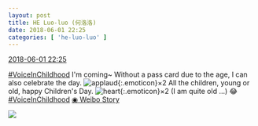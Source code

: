 ```yaml
---
layout: post
title: HE Luo-luo (何洛洛)
date: 2018-06-01 22:25
categories: [ 'he-luo-luo' ]
---
```


<div class="weibo-info">
  <a href="https://weibo.com/6117570574/GjoBfEZtu">2018-06-01 22:25</a>
</div>

[#VoiceInChildhood](http://s.weibo.com/weibo/%23%E7%AB%A5%E5%B9%B4%E5%A5%BD%E5%A3%B0%E9%9F%B3%23) I'm coming~ Without a pass card due to the age, I can also celebrate the day. ![applaud](https://img.t.sinajs.cn/t4/appstyle/expression/ext/normal/6e/2018new_guzhang_org.png){:.emoticon}×2 All the children, young or old, happy Children's Day. ![heart](https://img.t.sinajs.cn/t4/appstyle/expression/ext/normal/8a/2018new_xin_org.png){:.emoticon}×2 (I am quite old …) 😂[#VoiceInChildhood](http://s.weibo.com/weibo/%23%E7%AB%A5%E5%B9%B4%E5%A5%BD%E5%A3%B0%E9%9F%B3%23) [◉ Weibo Story](https://m.weibo.cn/c/story/player?oid=1042151:23135424246227976119546_6)

<!-- more -->

<a href="//wx3.sinaimg.cn/large/006G0Hz8ly8frw1npo9r8j30f00qojtd.jpg">
  <img class="weibo-pic-preview" src="//wx3.sinaimg.cn/large/006G0Hz8ly8frw1npo9r8j30f00qojtd.jpg" />
</a>
